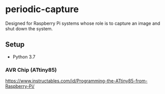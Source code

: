 # periodic-capture
Designed for Raspberry Pi systems whose role is to capture an image and shut down the system.

## Setup
* Python 3.7

### AVR Chip (ATtiny85)
https://www.instructables.com/id/Programming-the-ATtiny85-from-Raspberry-Pi/
